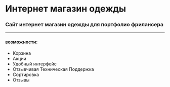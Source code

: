 # Интернет магазин одежды
### Сайт интернет магазин одежды для портфолио фрилансера
***
#### возможности:
+ Корзина
+ Акции
+ Удобный интерфейс
+ Отзывчивая Техническая Поддержка
+ Сортировка
+ Отзывы
